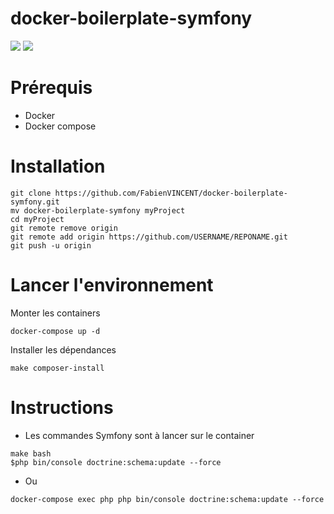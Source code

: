 # docker-boilerplate-symfony
[![](https://img.shields.io/badge/PHP-8-blue)](https://www.php.net/releases/8.0/en.php) [![](https://img.shields.io/badge/Symfony-5.3-blue)](https://symfony.com/releases/5.3)

# Prérequis
- Docker
- Docker compose

# Installation
```shell
git clone https://github.com/FabienVINCENT/docker-boilerplate-symfony.git
mv docker-boilerplate-symfony myProject  
cd myProject  
git remote remove origin  
git remote add origin https://github.com/USERNAME/REPONAME.git
git push -u origin
```

# Lancer l'environnement
Monter les containers
```shell
docker-compose up -d
```

Installer les dépendances

```shell
make composer-install
```

# Instructions
- Les commandes Symfony sont à lancer sur le container
```shell
make bash
$php bin/console doctrine:schema:update --force
```

- Ou
```shell
docker-compose exec php php bin/console doctrine:schema:update --force
```